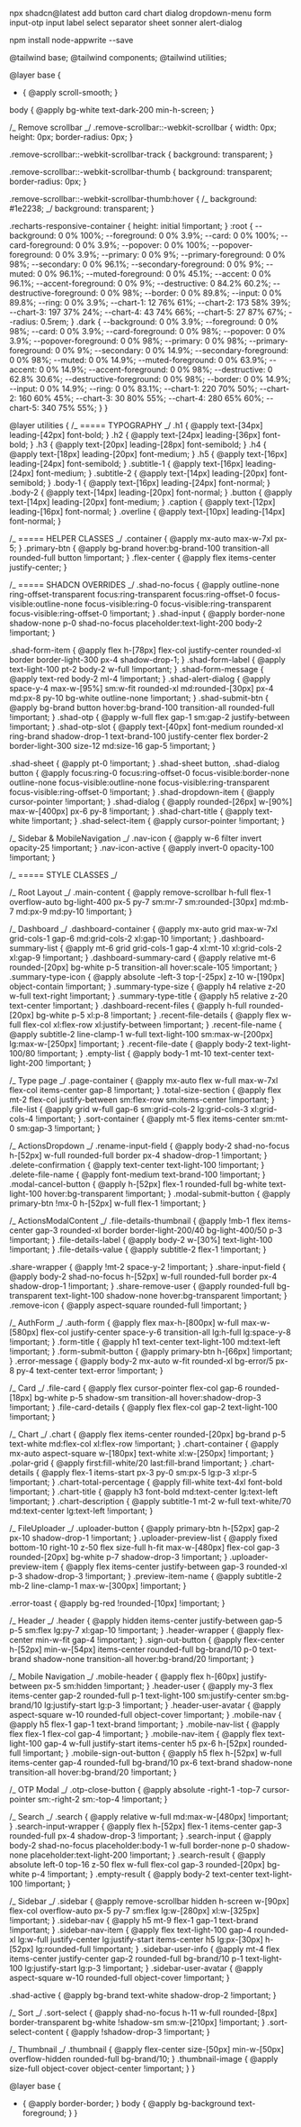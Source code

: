 npx shadcn@latest add button card chart dialog dropdown-menu form input-otp input label select separator sheet sonner alert-dialog

npm install node-appwrite --save

@tailwind base;
@tailwind components;
@tailwind utilities;

@layer base {

- {
  @apply scroll-smooth;
  }

body {
@apply bg-white text-dark-200 min-h-screen;
}

/_ Remove scrollbar _/
.remove-scrollbar::-webkit-scrollbar {
width: 0px;
height: 0px;
border-radius: 0px;
}

.remove-scrollbar::-webkit-scrollbar-track {
background: transparent;
}

.remove-scrollbar::-webkit-scrollbar-thumb {
background: transparent;
border-radius: 0px;
}

.remove-scrollbar::-webkit-scrollbar-thumb:hover {
/_ background: #1e2238; _/
background: transparent;
}

.recharts-responsive-container {
height: initial !important;
}
:root {
--background: 0 0% 100%;
--foreground: 0 0% 3.9%;
--card: 0 0% 100%;
--card-foreground: 0 0% 3.9%;
--popover: 0 0% 100%;
--popover-foreground: 0 0% 3.9%;
--primary: 0 0% 9%;
--primary-foreground: 0 0% 98%;
--secondary: 0 0% 96.1%;
--secondary-foreground: 0 0% 9%;
--muted: 0 0% 96.1%;
--muted-foreground: 0 0% 45.1%;
--accent: 0 0% 96.1%;
--accent-foreground: 0 0% 9%;
--destructive: 0 84.2% 60.2%;
--destructive-foreground: 0 0% 98%;
--border: 0 0% 89.8%;
--input: 0 0% 89.8%;
--ring: 0 0% 3.9%;
--chart-1: 12 76% 61%;
--chart-2: 173 58% 39%;
--chart-3: 197 37% 24%;
--chart-4: 43 74% 66%;
--chart-5: 27 87% 67%;
--radius: 0.5rem;
}
.dark {
--background: 0 0% 3.9%;
--foreground: 0 0% 98%;
--card: 0 0% 3.9%;
--card-foreground: 0 0% 98%;
--popover: 0 0% 3.9%;
--popover-foreground: 0 0% 98%;
--primary: 0 0% 98%;
--primary-foreground: 0 0% 9%;
--secondary: 0 0% 14.9%;
--secondary-foreground: 0 0% 98%;
--muted: 0 0% 14.9%;
--muted-foreground: 0 0% 63.9%;
--accent: 0 0% 14.9%;
--accent-foreground: 0 0% 98%;
--destructive: 0 62.8% 30.6%;
--destructive-foreground: 0 0% 98%;
--border: 0 0% 14.9%;
--input: 0 0% 14.9%;
--ring: 0 0% 83.1%;
--chart-1: 220 70% 50%;
--chart-2: 160 60% 45%;
--chart-3: 30 80% 55%;
--chart-4: 280 65% 60%;
--chart-5: 340 75% 55%;
}
}

@layer utilities {
/_ ===== TYPOGRAPHY _/
.h1 {
@apply text-[34px] leading-[42px] font-bold;
}
.h2 {
@apply text-[24px] leading-[36px] font-bold;
}
.h3 {
@apply text-[20px] leading-[28px] font-semibold;
}
.h4 {
@apply text-[18px] leading-[20px] font-medium;
}
.h5 {
@apply text-[16px] leading-[24px] font-semibold;
}
.subtitle-1 {
@apply text-[16px] leading-[24px] font-medium;
}
.subtitle-2 {
@apply text-[14px] leading-[20px] font-semibold;
}
.body-1 {
@apply text-[16px] leading-[24px] font-normal;
}
.body-2 {
@apply text-[14px] leading-[20px] font-normal;
}
.button {
@apply text-[14px] leading-[20px] font-medium;
}
.caption {
@apply text-[12px] leading-[16px] font-normal;
}
.overline {
@apply text-[10px] leading-[14px] font-normal;
}

/_ ===== HELPER CLASSES _/
.container {
@apply mx-auto max-w-7xl px-5;
}
.primary-btn {
@apply bg-brand hover:bg-brand-100 transition-all rounded-full button !important;
}
.flex-center {
@apply flex items-center justify-center;
}

/_ ===== SHADCN OVERRIDES _/
.shad-no-focus {
@apply outline-none ring-offset-transparent focus:ring-transparent focus:ring-offset-0 focus-visible:outline-none focus-visible:ring-0 focus-visible:ring-transparent focus-visible:ring-offset-0 !important;
}
.shad-input {
@apply border-none shadow-none p-0 shad-no-focus placeholder:text-light-200 body-2 !important;
}

.shad-form-item {
@apply flex h-[78px] flex-col justify-center rounded-xl border border-light-300 px-4 shadow-drop-1;
}
.shad-form-label {
@apply text-light-100 pt-2 body-2 w-full !important;
}
.shad-form-message {
@apply text-red body-2 ml-4 !important;
}
.shad-alert-dialog {
@apply space-y-4 max-w-[95%] sm:w-fit rounded-xl md:rounded-[30px] px-4 md:px-8 py-10 bg-white outline-none !important;
}
.shad-submit-btn {
@apply bg-brand button hover:bg-brand-100 transition-all rounded-full !important;
}
.shad-otp {
@apply w-full flex gap-1 sm:gap-2 justify-between !important;
}
.shad-otp-slot {
@apply text-[40px] font-medium rounded-xl ring-brand shadow-drop-1 text-brand-100 justify-center flex border-2 border-light-300 size-12 md:size-16 gap-5 !important;
}

.shad-sheet {
@apply pt-0 !important;
}
.shad-sheet button,
.shad-dialog button {
@apply focus:ring-0 focus:ring-offset-0 focus-visible:border-none outline-none focus-visible:outline-none focus-visible:ring-transparent focus-visible:ring-offset-0 !important;
}
.shad-dropdown-item {
@apply cursor-pointer !important;
}
.shad-dialog {
@apply rounded-[26px] w-[90%] max-w-[400px] px-6 py-8 !important;
}
.shad-chart-title {
@apply text-white !important;
}
.shad-select-item {
@apply cursor-pointer !important;
}

/_ Sidebar & MobileNavigation _/
.nav-icon {
@apply w-6 filter invert opacity-25 !important;
}
.nav-icon-active {
@apply invert-0 opacity-100 !important;
}

/_ ===== STYLE CLASSES _/

/_ Root Layout _/
.main-content {
@apply remove-scrollbar h-full flex-1 overflow-auto bg-light-400 px-5 py-7 sm:mr-7 sm:rounded-[30px] md:mb-7 md:px-9 md:py-10 !important;
}

/_ Dashboard _/
.dashboard-container {
@apply mx-auto grid max-w-7xl grid-cols-1 gap-6 md:grid-cols-2 xl:gap-10 !important;
}
.dashboard-summary-list {
@apply mt-6 grid grid-cols-1 gap-4 xl:mt-10 xl:grid-cols-2 xl:gap-9 !important;
}
.dashboard-summary-card {
@apply relative mt-6 rounded-[20px] bg-white p-5 transition-all hover:scale-105 !important;
}
.summary-type-icon {
@apply absolute -left-3 top-[-25px] z-10 w-[190px] object-contain !important;
}
.summary-type-size {
@apply h4 relative z-20 w-full text-right !important;
}
.summary-type-title {
@apply h5 relative z-20 text-center !important;
}
.dashboard-recent-files {
@apply h-full rounded-[20px] bg-white p-5 xl:p-8 !important;
}
.recent-file-details {
@apply flex w-full flex-col xl:flex-row xl:justify-between !important;
}
.recent-file-name {
@apply subtitle-2 line-clamp-1 w-full text-light-100 sm:max-w-[200px] lg:max-w-[250px] !important;
}
.recent-file-date {
@apply body-2 text-light-100/80 !important;
}
.empty-list {
@apply body-1 mt-10 text-center text-light-200 !important;
}

/_ Type page _/
.page-container {
@apply mx-auto flex w-full max-w-7xl flex-col items-center gap-8 !important;
}
.total-size-section {
@apply flex mt-2 flex-col justify-between sm:flex-row sm:items-center !important;
}
.file-list {
@apply grid w-full gap-6 sm:grid-cols-2 lg:grid-cols-3 xl:grid-cols-4 !important;
}
.sort-container {
@apply mt-5 flex items-center sm:mt-0 sm:gap-3 !important;
}

/_ ActionsDropdown _/
.rename-input-field {
@apply body-2 shad-no-focus h-[52px] w-full rounded-full border px-4 shadow-drop-1 !important;
}
.delete-confirmation {
@apply text-center text-light-100 !important;
}
.delete-file-name {
@apply font-medium text-brand-100 !important;
}
.modal-cancel-button {
@apply h-[52px] flex-1 rounded-full bg-white text-light-100 hover:bg-transparent !important;
}
.modal-submit-button {
@apply primary-btn !mx-0 h-[52px] w-full flex-1 !important;
}

/_ ActionsModalContent _/
.file-details-thumbnail {
@apply !mb-1 flex items-center gap-3 rounded-xl border border-light-200/40 bg-light-400/50 p-3 !important;
}
.file-details-label {
@apply body-2 w-[30%] text-light-100 !important;
}
.file-details-value {
@apply subtitle-2 flex-1 !important;
}

.share-wrapper {
@apply !mt-2 space-y-2 !important;
}
.share-input-field {
@apply body-2 shad-no-focus h-[52px] w-full rounded-full border px-4 shadow-drop-1 !important;
}
.share-remove-user {
@apply rounded-full bg-transparent text-light-100 shadow-none hover:bg-transparent !important;
}
.remove-icon {
@apply aspect-square rounded-full !important;
}

/_ AuthForm _/
.auth-form {
@apply flex max-h-[800px] w-full max-w-[580px] flex-col justify-center space-y-6 transition-all lg:h-full lg:space-y-8 !important;
}
.form-title {
@apply h1 text-center text-light-100 md:text-left !important;
}
.form-submit-button {
@apply primary-btn h-[66px] !important;
}
.error-message {
@apply body-2 mx-auto w-fit rounded-xl bg-error/5 px-8 py-4 text-center text-error !important;
}

/_ Card _/
.file-card {
@apply flex cursor-pointer flex-col gap-6 rounded-[18px] bg-white p-5 shadow-sm transition-all hover:shadow-drop-3 !important;
}
.file-card-details {
@apply flex flex-col gap-2 text-light-100 !important;
}

/_ Chart _/
.chart {
@apply flex items-center rounded-[20px] bg-brand p-5 text-white md:flex-col xl:flex-row !important;
}
.chart-container {
@apply mx-auto aspect-square w-[180px] text-white xl:w-[250px] !important;
}
.polar-grid {
@apply first:fill-white/20 last:fill-brand !important;
}
.chart-details {
@apply flex-1 items-start px-3 py-0 sm:px-5 lg:p-3 xl:pr-5 !important;
}
.chart-total-percentage {
@apply fill-white text-4xl font-bold !important;
}
.chart-title {
@apply h3 font-bold md:text-center lg:text-left !important;
}
.chart-description {
@apply subtitle-1 mt-2 w-full text-white/70 md:text-center lg:text-left !important;
}

/_ FileUploader _/
.uploader-button {
@apply primary-btn h-[52px] gap-2 px-10 shadow-drop-1 !important;
}
.uploader-preview-list {
@apply fixed bottom-10 right-10 z-50 flex size-full h-fit max-w-[480px] flex-col gap-3 rounded-[20px] bg-white p-7 shadow-drop-3 !important;
}
.uploader-preview-item {
@apply flex items-center justify-between gap-3 rounded-xl p-3 shadow-drop-3 !important;
}
.preview-item-name {
@apply subtitle-2 mb-2 line-clamp-1 max-w-[300px] !important;
}

.error-toast {
@apply bg-red !rounded-[10px] !important;
}

/_ Header _/
.header {
@apply hidden items-center justify-between gap-5 p-5 sm:flex lg:py-7 xl:gap-10 !important;
}
.header-wrapper {
@apply flex-center min-w-fit gap-4 !important;
}
.sign-out-button {
@apply flex-center h-[52px] min-w-[54px] items-center rounded-full bg-brand/10 p-0 text-brand shadow-none transition-all hover:bg-brand/20 !important;
}

/_ Mobile Navigation _/
.mobile-header {
@apply flex h-[60px] justify-between px-5 sm:hidden !important;
}
.header-user {
@apply my-3 flex items-center gap-2 rounded-full p-1 text-light-100 sm:justify-center sm:bg-brand/10 lg:justify-start lg:p-3 !important;
}
.header-user-avatar {
@apply aspect-square w-10 rounded-full object-cover !important;
}
.mobile-nav {
@apply h5 flex-1 gap-1 text-brand !important;
}
.mobile-nav-list {
@apply flex flex-1 flex-col gap-4 !important;
}
.mobile-nav-item {
@apply flex text-light-100 gap-4 w-full justify-start items-center h5 px-6 h-[52px] rounded-full !important;
}
.mobile-sign-out-button {
@apply h5 flex h-[52px] w-full items-center gap-4 rounded-full bg-brand/10 px-6 text-brand shadow-none transition-all hover:bg-brand/20 !important;
}

/_ OTP Modal _/
.otp-close-button {
@apply absolute -right-1 -top-7 cursor-pointer sm:-right-2 sm:-top-4 !important;
}

/_ Search _/
.search {
@apply relative w-full md:max-w-[480px] !important;
}
.search-input-wrapper {
@apply flex h-[52px] flex-1 items-center gap-3 rounded-full px-4 shadow-drop-3 !important;
}
.search-input {
@apply body-2 shad-no-focus placeholder:body-1 w-full border-none p-0 shadow-none placeholder:text-light-200 !important;
}
.search-result {
@apply absolute left-0 top-16 z-50 flex w-full flex-col gap-3 rounded-[20px] bg-white p-4 !important;
}
.empty-result {
@apply body-2 text-center text-light-100 !important;
}

/_ Sidebar _/
.sidebar {
@apply remove-scrollbar hidden h-screen w-[90px] flex-col overflow-auto px-5 py-7 sm:flex lg:w-[280px] xl:w-[325px] !important;
}
.sidebar-nav {
@apply h5 mt-9 flex-1 gap-1 text-brand !important;
}
.sidebar-nav-item {
@apply flex text-light-100 gap-4 rounded-xl lg:w-full justify-center lg:justify-start items-center h5 lg:px-[30px] h-[52px] lg:rounded-full !important;
}
.sidebar-user-info {
@apply mt-4 flex items-center justify-center gap-2 rounded-full bg-brand/10 p-1 text-light-100 lg:justify-start lg:p-3 !important;
}
.sidebar-user-avatar {
@apply aspect-square w-10 rounded-full object-cover !important;
}

.shad-active {
@apply bg-brand text-white shadow-drop-2 !important;
}

/_ Sort _/
.sort-select {
@apply shad-no-focus h-11 w-full rounded-[8px] border-transparent bg-white !shadow-sm sm:w-[210px] !important;
}
.sort-select-content {
@apply !shadow-drop-3 !important;
}

/_ Thumbnail _/
.thumbnail {
@apply flex-center size-[50px] min-w-[50px] overflow-hidden rounded-full bg-brand/10;
}
.thumbnail-image {
@apply size-full object-cover object-center !important;
}
}

@layer base {

- {
  @apply border-border;
  }
  body {
  @apply bg-background text-foreground;
  }
  }
